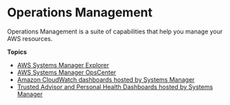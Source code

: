 # Operations Management<a name="systems-manager-ops-center"></a>

Operations Management is a suite of capabilities that help you manage your AWS resources\.

**Topics**
+ [AWS Systems Manager Explorer](Explorer.md)
+ [AWS Systems Manager OpsCenter](OpsCenter.md)
+ [Amazon CloudWatch dashboards hosted by Systems Manager](systems-manager-cloudwatch-dashboards.md)
+ [Trusted Advisor and Personal Health Dashboards hosted by Systems Manager](systems-manager-trusted-advisor-and-phd.md)
